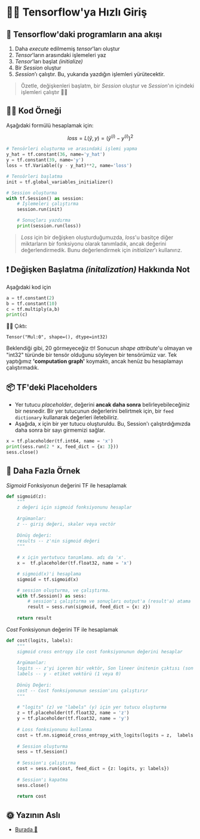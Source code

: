# 🏃‍♀️ Tensorflow'ya Hızlı Giriş

## 🚩 Tensorflow'daki programların ana akışı
1. Daha _execute_ edilmemiş _tensor_'ları oluştur
2. _Tensor_'ların arasındaki işlemeleri yaz
3. _Tensor_'ları başlat _(initialize)_
4. Bir _Session_ oluştur
5. _Session_'ı çalıştır. Bu, yukarıda yazdığın işlemleri yürütecektir.

> Özetle, değişkenleri başlatm, bir _Session_ oluştur ve _Session_'ın içindeki işlemleri çalıştır 👩‍🏫

## 👩‍💻 Kod Örneği
Aşağıdaki formülü hesaplamak için:

$$loss=L(\hat{y},y)=(\hat{y}^{(i)}-y^{(i)})^2$$

```python
# Tensörleri oluşturma ve arasındaki işlemi yapma 
y_hat = tf.constant(36, name='y_hat')
y = tf.constant(39, name='y')
loss = tf.Variable((y - y_hat)**2, name='loss')

# Tensörleri başlatma
init = tf.global_variables_initializer()

# Session oluşturma
with tf.Session() as session: 
    # İşlemeleri çalıştırma
    session.run(init) 

    # Sonuçları yazdırma
    print(session.run(loss)) 
```

> _Loss_ için bir değişken oluşturduğumuzda, _loss_'u basitçe diğer miktarların bir fonksiyonu olarak tanımladık, ancak değerini değerlendirmedik. Bunu değerlendirmek için _initializer_'ı kullanırız.

## ❗ Değişken Başlatma _(initalization)_ Hakkında Not

Aşağıdaki kod için

```python
a = tf.constant(2)
b = tf.constant(10)
c = tf.multiply(a,b)
print(c)
```

🤸‍♀️ Çıktı:

```
Tensor("Mul:0", shape=(), dtype=int32)
```

Beklendiği gibi, 20 görmeyeceğiz 🤓! Sonucun _shape attribute_'u olmayan ve "int32" türünde bir tensör olduğunu söyleyen bir tensörümüz var. Tek yaptığımız **'computation graph'** koymaktı, ancak henüz bu hesaplamayı çalıştırmadık.

## 📦 TF'deki Placeholders 
- Yer tutucu _placeholder_, değerini **ancak daha sonra** belirleyebileceğiniz bir nesnedir. Bir yer tutucunun değerlerini belirtmek için, bir `feed dictionary` kullanarak değerleri iletebiliriz.
- Aşağıda, x için bir yer tutucu oluşturuldu. Bu, Session'ı çalıştırdığımızda daha sonra bir sayı girmemizi sağlar.

```python
x = tf.placeholder(tf.int64, name = 'x')
print(sess.run(2 * x, feed_dict = {x: 3}))
sess.close()
```

## 🎀 Daha Fazla Örnek
_Sigmoid_ Fonksiyonun değerini TF ile hesaplamak

```python
def sigmoid(z):
    """
    z değeri için sigmoid fonksiyonunu hesaplar
    
    Argümanlar:
    z -- giriş değeri, skaler veya vectör
    
    Dönüş değeri: 
    results -- z'nin sigmoid değeri 
    """
    
    # x için yertutucu tanımlama. adı da 'x'.
    x =  tf.placeholder(tf.float32, name = 'x')

    # sigmoid(x)'i hesaplama
    sigmoid = tf.sigmoid(x)

    # session oluşturma, ve çalıştırma.
    with tf.Session() as sess:
        # session'ı çalıştırma ve sonuçları output'a (result'a) atama
        result = sess.run(sigmoid, feed_dict = {x: z})
        
    return result
```

_Cost_ Fonksiyonun değerini TF ile hesaplamak

```python
def cost(logits, labels):
    """
    sigmoid cross entropy ile cost fonksiyonunun değerini hesaplar
    
    Argümanlar:
    logits -- z'yi içeren bir vektör, Son lineer ünitenin çıktısı (son sigmoid aktivasyonundan önce)
    labels -- y - etiket vektörü (1 veya 0) 
    
    Dönüş Değeri:
    cost -- Cost fonksiyonunun session'ını çalıştırır
    """
    
    # "logits" (z) ve "labels" (y) için yer tutucu oluşturma 
    z = tf.placeholder(tf.float32, name = 'z')
    y = tf.placeholder(tf.float32, name = 'y')
    
    # Loss fonksiyonunu kullanma
    cost = tf.nn.sigmoid_cross_entropy_with_logits(logits = z,  labels = y)
    
    # Session oluşturma
    sess = tf.Session()
    
    # Session'ı çalıştırma 
    cost = sess.run(cost, feed_dict = {z: logits, y: labels})
    
    # Session'ı kapatma
    sess.close()
        
    return cost
```

## 🌞 Yazının Aslı
- [Burada 🐾](https://dl.asmaamir.com/0-nnconcepts/8-tensorflowbasics)